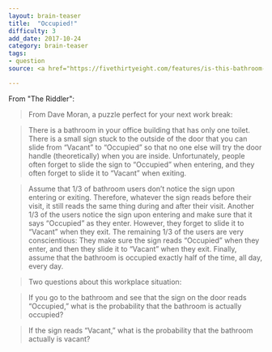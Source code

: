 ```yaml
---
layout: brain-teaser
title:  "Occupied!"
difficulty: 3
add_date: 2017-10-24
category: brain-teaser
tags:
- question
source: <a href="https://fivethirtyeight.com/features/is-this-bathroom-occupied/">The Riddler</a>

---
```


From "The Riddler":

> From Dave Moran, a puzzle perfect for your next work break:

> There is a bathroom in your office building that has only one toilet. There is a small sign stuck to the outside of the door that you can slide from “Vacant” to “Occupied” so that no one else will try the door handle (theoretically) when you are inside. Unfortunately, people often forget to slide the sign to “Occupied” when entering, and they often forget to slide it to “Vacant” when exiting.

> Assume that 1/3 of bathroom users don’t notice the sign upon entering or exiting. Therefore, whatever the sign reads before their visit, it still reads the same thing during and after their visit. Another 1/3 of the users notice the sign upon entering and make sure that it says “Occupied” as they enter. However, they forget to slide it to “Vacant” when they exit. The remaining 1/3 of the users are very conscientious: They make sure the sign reads “Occupied” when they enter, and then they slide it to “Vacant” when they exit. Finally, assume that the bathroom is occupied exactly half of the time, all day, every day.

> Two questions about this workplace situation:

> If you go to the bathroom and see that the sign on the door reads “Occupied,” what is the probability that the bathroom is actually occupied?

> If the sign reads “Vacant,” what is the probability that the bathroom actually is vacant?


